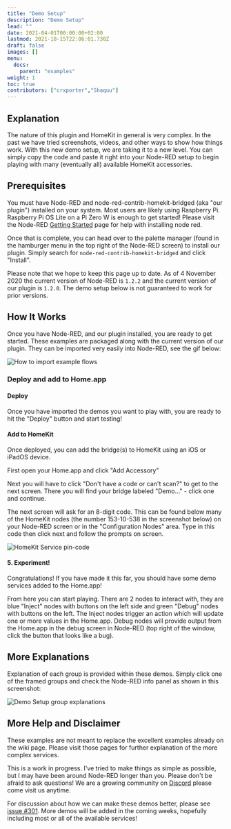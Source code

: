 ```yaml
---
title: "Demo Setup"
description: "Demo Setup"
lead: ""
date: 2021-04-01T00:00:00+02:00
lastmod: 2021-10-15T22:06:01.730Z
draft: false
images: []
menu:
  docs:
    parent: "examples"
weight: 1
toc: true
contributors: ["crxporter","Shaquu"]
---
```


## Explanation

The nature of this plugin and HomeKit in general is very complex. In the past we have tried screenshots, videos, and other ways to show how things work. With this new demo setup, we are taking it to a new level. You can simply copy the code and paste it right into your Node-RED setup to begin playing with many (eventually all) available HomeKit accessories.

## Prerequisites

You must have Node-RED and node-red-contrib-homekit-bridged (aka "our plugin") installed on your system. Most users are likely using Raspberry Pi. Raspberry Pi OS Lite on a Pi Zero W is enough to get started! Please visit the Node-RED [Getting Started](https://nodered.org/docs/getting-started/) page for help with installing node red.

Once that is complete, you can head over to the palette manager (found in the hamburger menu in the top right of the Node-RED screen) to install our plugin. Simply search for `node-red-contrib-homekit-bridged` and click "Install".

Please note that we hope to keep this page up to date. As of 4 November 2020 the current version of Node-RED is `1.2.2` and the current version of our plugin is `1.2.0`. The demo setup below is not guaranteed to work for prior versions.

## How It Works

Once you have Node-RED, and our plugin installed, you are ready to get started. These examples are packaged along with the current version of our plugin. They can be imported very easily into Node-RED, see the gif below:

![How to import example flows](https://user-images.githubusercontent.com/38265886/98158143-158b8d80-1ea0-11eb-8d7b-8376ca01f34c.gif)

### Deploy and add to Home.app

#### Deploy

Once you have imported the demos you want to play with, you are ready to hit the "Deploy" button and start testing!

#### Add to HomeKit

Once deployed, you can add the bridge(s) to HomeKit using an iOS or iPadOS device.

First open your Home.app and click "Add Accessory"

Next you will have to click "Don't have a code or can't scan?" to get to the next screen. There you will find your bridge labeled "Demo..." - click one and continue.

The next screen will ask for an 8-digit code. This can be found below many of the HomeKit nodes (the number 153-10-538 in the screenshot below) on your Node-RED screen or in the "Configuration Nodes" area. Type in this code then click next and follow the prompts on screen.

![HomeKit Service pin-code](https://user-images.githubusercontent.com/38265886/87266082-fa78b600-c489-11ea-8c5f-26456975d5f2.png)

#### 5. Experiment!

Congratulations! If you have made it this far, you should have some demo services added to the Home.app!

From here you can start playing. There are 2 nodes to interact with, they are blue "Inject" nodes with buttons on the left side and green "Debug" nodes with buttons on the left. The Inject nodes trigger an action which will update one or more values in the Home.app. Debug nodes will provide output from the Home.app in the debug screen in Node-RED (top right of the window, click the button that looks like a bug).

## More Explanations

Explanation of each group is provided within these demos. Simply click one of the framed groups and check the Node-RED info panel as shown in this screenshot:

![Demo Setup group explanations](https://user-images.githubusercontent.com/38265886/87266792-b2f32980-c48b-11ea-9557-079e4a359f8a.png)

## More Help and Disclaimer

These examples are not meant to replace the excellent examples already on the wiki page. Please visit those pages for further explanation of the more complex services.

This is a work in progress. I've tried to make things as simple as possible, but I may have been around Node-RED longer than you. Please don't be afraid to ask questions! We are a growing community on [Discord](https://discord.gg/amwV5tq) please come visit us anytime.

For discussion about how we can make these demos better, please see [issue #301](https://github.com/NRCHKB/node-red-contrib-homekit-bridged/issues/301). More demos will be added in the coming weeks, hopefully including most or all of the available services!
